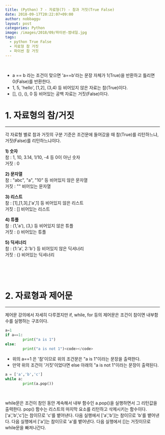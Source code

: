 ```yaml
---
title: (Python) 7 - 자료형(7) - 참과 거짓(True False)
date: 2018-09-17T20:22:07+09:00
author: nobbaggu
layout: post
categories: Python
image: /images/2018/09/파이썬-썸네일.jpg
tags:
  - python True False
  - 자료형 참 거짓
  - 파이썬 참 거짓
---
```

&nbsp;

  * a == b 라는 조건이 맞으면 'a==b'라는 문장 자체가 1(True)을 반환하고 틀리면 0(False)를 반환한다.
  * 1, 5, 'hello', [1,2], (3,4) 등 비어있지 않은 자료는 참(True)이다.
  * [], {}, (), 0 등 비어있는 공백 자료는 거짓(False)이다.

# 1. 자료형의 참/거짓

* * *

각 자료형 별로 참과 거짓의 구분 기준은 조건문에 들어갔을 때 참(True)를 리턴하느냐, 거짓(False)를 리턴하느냐이다.

**1) 숫자**  
참 : 1, 10, 3.14, 1/10, -4 등 0이 아닌 숫자  
거짓 : 0

**2) 문자열**  
참 : "abc", "a", "10" 등 비어있지 않은 문자열  
거짓 : "" 비어있는 문자열

**3) 리스트**  
참 : [1],[1,3],['a',1] 등 비어있지 않은 리스트  
거짓 : [] 비어있는 리스트

**4) 튜플**  
참 : (1,'a'), (3,) 등 비어있지 않은 튜플  
거짓 : () 비어있는 튜플

**5) 딕셔너리**  
참 : {1:'a', 2:'b'} 등 비어있지 않은 딕셔너리  
거짓 : {} 비어있는 딕셔너리

&nbsp;

&nbsp;

# 2. 자료형과 제어문

* * *

제어문 강의에서 자세히 다루겠지만 if, while, for 등의 제어문은 조건이 참이면 내부함수를 실행하는 구조이다.  


~~~ python
a=1
if a==1:
        print("a is 1")
else:
        print("a is not 1")<code></code>
~~~

  * 위의 a==1 은 '참'이므로 위의 조건문은 "a is 1"이라는 문장을 출력한다.
  * 만약 위의 조건이 '거짓'이었다면 else 아래의 "a is not 1"이라는 문장이 출력된다.



~~~ python
a = ['a','b','c']
while a:
        print(a.pop())
~~~

&nbsp;

while문은 조건이 참인 동안 계속해서 내부 함수인 a.pop()을 실행하면서 그 리턴값을 출력한다. pop() 함수는 리스트의 마지막 요소를 리턴하고 삭제시키는 함수이다. ['a','b','c']는 참이므로 'c'를 뱉어낸다. 다음 실행에서 ['a','b']는 참이므로 'b'를 뱉어낸다. 다음 실행에서 ['a']는 참이므로 'a'를 뱉어낸다. 다음 실행에서 []는 거짓이므로 while문을 빠져나간다.